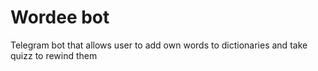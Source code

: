 # Wordee bot
Telegram bot that allows user to add own words to dictionaries and take quizz to rewind them 
